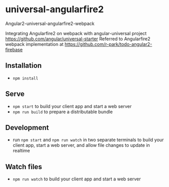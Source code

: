 # universal-angularfire2
Angular2-universal-angularfire2-webpack

Integrating Angularfire2 on webpack with angular-universal project https://github.com/angular/universal-starter
Referred to Angularfire2 webpack implementation at https://github.com/r-park/todo-angular2-firebase

## Installation

* `npm install`

## Serve

* `npm start` to build your client app and start a web server
* `npm run build` to prepare a distributable bundle

## Development
* run `npm start` and `npm run watch` in two separate terminals to build your client app, start a web server, and allow file changes to update in realtime

## Watch files
* `npm run watch` to build your client app and start a web server


